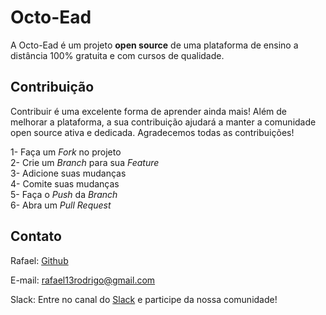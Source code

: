 # Octo-Ead

A Octo-Ead é um projeto **open source** de uma plataforma de ensino a distância 100% gratuita e com cursos de qualidade.

## Contribuição

Contribuir é uma excelente forma de aprender ainda mais! Além de melhorar a plataforma, a sua contribuição ajudará a manter a comunidade open source ativa e dedicada. Agradecemos todas as contribuições!

1- Faça um *Fork* no projeto\
2- Crie um *Branch* para sua *Feature*\
3- Adicione suas mudanças\
4- Comite suas mudanças\
5- Faça o *Push* da *Branch*\
6- Abra um *Pull Request*

## Contato

Rafael: [Github](https://github.com/rafaelmenon)

E-mail: rafael13rodrigo@gmail.com

Slack: Entre no canal do [Slack](plataformaead-2mq8327.slack.com) e participe da nossa comunidade!
